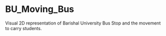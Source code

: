 # BU_Moving_Bus
Visual 2D representation of Barishal University Bus Stop and the movement to carry students.
